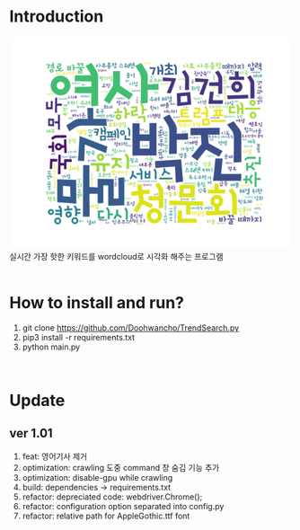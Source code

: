 
# Introduction
![Alt text](./sample.png?raw=true "sample_image")
<br/>
실시간 가장 핫한 키워드를 wordcloud로 시각화 해주는 프로그램
<br/>
<br/>

# How to install and run?

1. git clone https://github.com/Doohwancho/TrendSearch.py
2. pip3 install -r requirements.txt
3. python main.py

<br/>

# Update

## ver 1.01
1. feat: 영어기사 제거
2. optimization: crawling 도중 command 창 숨김 기능 추가
3. optimization: disable-gpu while crawling
4. build: dependencies -> requirements.txt
5. refactor: depreciated code: webdriver.Chrome();
6. refactor: configuration option separated into config.py
7. refactor: relative path for AppleGothic.ttf font

